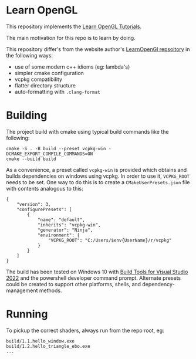 # Learn OpenGL

This repository implements the [Learn OpenGL Tutorials](https://learnopengl.com/).

The main motivation for this repo is to learn by doing.

This repository differ's from the website author's [LearnOpenGl repsoitory](https://github.com/JoeyDeVries/LearnOpenGL) in the following ways:
* use of some modern c++ idioms (eg: lambda's)
* simpler cmake configuration
* vcpkg compatibility
* flatter directory structure
* auto-formatting with `.clang-format`

# Building

The project build with cmake using typical build commands like the following:
```
cmake -S . -B build --preset vcpkg-win -DCMAKE_EXPORT_COMPILE_COMMANDS=ON
cmake --build build
```

As a convenience, a preset called `vcpkg-win` is provided which obtains and builds dependencies on windows using vcpkg.
In order to use it, `VCPKG_ROOT` needs to be set.
One way to do this is to create a `CMakeUserPresets.json` file with contents analogous to this:
```
{
    "version": 3,
    "configurePresets": [
        {
            "name": "default",
            "inherits": "vcpkg-win",
            "generator": "Ninja",
            "environment": {
                "VCPKG_ROOT": "C:/Users/$env{UserName}/r/vcpkg"
            }
        }
    ]
}
```

The build has been tested on Windows 10 with
[Build Tools for Visual Studio 2022](https://visualstudio.microsoft.com/downloads/#build-tools-for-visual-studio-2022)
and the powershell developer command prompt.
Alternate presets could be created to support other platforms, shells, and dependency-management methods.

# Running

To pickup the correct shaders, always run from the repo root, eg:

```
build/1.1.hello_window.exe
build/1.2.hello_triangle_ebo.exe
...
```